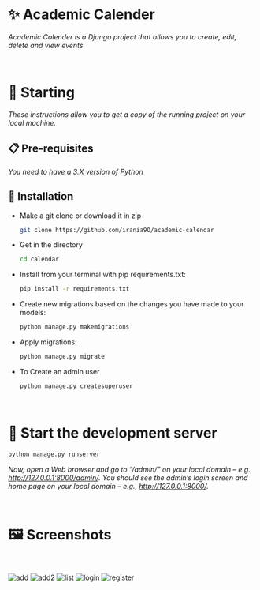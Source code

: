 # ✨ Academic Calender

_Academic Calender is a Django project that allows you to create, edit, delete and view events_

<br>

# 🚀 Starting

_These instructions allow you to get a copy of the running project on your local machine._

## 📋 Pre-requisites
_You need to have a 3.X version of Python_

## 🔧 Installation

- Make a git clone or download it in zip
    ```bash
    git clone https://github.com/irania9O/academic-calendar
    ```

- Get in the directory
    ```bash
    cd calendar
    ```

- Install from your terminal with pip requirements.txt:
    ```bash
    pip install -r requirements.txt
    ```

- Create new migrations based on the changes you have made to your models:
    ```bash
    python manage.py makemigrations
    ```

- Apply migrations:
    ```bash
    python manage.py migrate
    ```

- To Create an admin user
    ```bash
    python manage.py createsuperuser
    ```

<br>

# 🧮 Start the development server

```bash
python manage.py runserver
```
_Now, open a Web browser and go to “/admin/” on your local domain – e.g., http://127.0.0.1:8000/admin/._
_You should see the admin’s login screen and home page on your local domain – e.g., http://127.0.0.1:8000/._

<br>


# 🖼️ Screenshots
<br>

![add](./screenshots/add.png)
![add2](./screenshots/add2.png)
![list](./screenshots/list.png)
![login](./screenshots/login.png)
![register](./screenshots/register.png)


